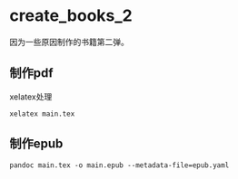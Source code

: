 # create_books_2
因为一些原因制作的书籍第二弹。


## 制作pdf
xelatex处理

```
xelatex main.tex
```

## 制作epub
```
pandoc main.tex -o main.epub --metadata-file=epub.yaml
```
